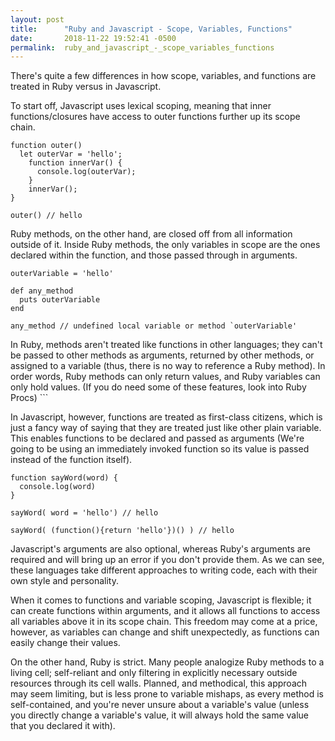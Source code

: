 ```yaml
---
layout: post
title:      "Ruby and Javascript - Scope, Variables, Functions"
date:       2018-11-22 19:52:41 -0500
permalink:  ruby_and_javascript_-_scope_variables_functions
---
```



<p>There's quite a few differences in how scope, variables, and functions are treated in Ruby versus in Javascript. 

To start off, Javascript uses lexical scoping, meaning that inner functions/closures have access to outer functions further up its scope chain. 
</p>

```
function outer() 
  let outerVar = 'hello'; 
	function innerVar() {
	  console.log(outerVar);
	}
	innerVar();
}

outer() // hello
```

<p>
Ruby methods, on the other hand, are closed off from all information outside of it. Inside Ruby methods, the only variables in scope are the ones declared within the function, and those passed through in arguments.  
</p> 

```
outerVariable = 'hello' 

def any_method 
  puts outerVariable
end 

any_method // undefined local variable or method `outerVariable' 
```
<p>
In Ruby, methods aren't treated like functions in other languages; they can't be passed to other methods as arguments, returned by other methods, or assigned to a variable (thus, there is no way to reference a Ruby method). In order words, Ruby methods can only return values, and Ruby variables can only hold values. (If you do need some of these features, look into Ruby Procs)
```

<p>In Javascript, however, functions are treated as first-class citizens, which is just a fancy way of saying that they are treated just like other plain variable. This enables functions to be declared and passed as arguments (We're going to be using an immediately invoked function so its value is passed instead of the function itself). 
</p>

```
function sayWord(word) {
  console.log(word)
} 

sayWord( word = 'hello') // hello

sayWord( (function(){return 'hello'})() ) // hello

``` 

<p>
Javascript's arguments are also optional, whereas Ruby's arguments are required and will bring up an error if you don't provide them. As we can see, these languages take different approaches to writing code, each with their own style and personality. 
</p>
<p>When it comes to functions and variable scoping, Javascript is flexible; it can create functions within arguments, and it allows all functions to access all variables above it in its scope chain. This freedom may come at a price, however, as variables can change and shift unexpectedly, as functions can easily change their values. 
</p> 
<p> 
On the other hand, Ruby is strict. Many people analogize Ruby methods to a living cell; self-reliant and only filtering in explicitly necessary outside resources through its cell walls. Planned, and methodical, this approach may seem limiting, but is less prone to variable mishaps, as every method is self-contained, and you're never unsure about a variable's value (unless you directly change a variable's value, it will always hold the same value that you declared it with). 
</p>






